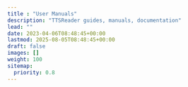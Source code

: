 ```yaml
---
title : "User Manuals"
description: "TTSReader guides, manuals, documentation"
lead: ""
date: 2023-04-06T08:48:45+00:00
lastmod: 2025-08-05T08:48:45+00:00
draft: false
images: []
weight: 100
sitemap:
  priority: 0.8
---
```

